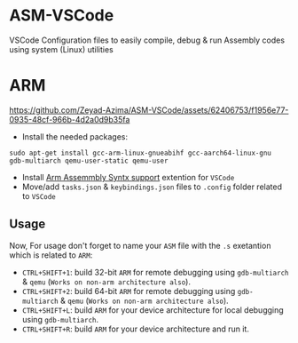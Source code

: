 # ASM-VSCode
VSCode Configuration files to easily compile, debug &amp; run Assembly codes using system (Linux) utilities

# ARM


https://github.com/Zeyad-Azima/ASM-VSCode/assets/62406753/f1956e77-0935-48cf-966b-4d2a0d9b35fa


- Install the needed packages:
```
sudo apt-get install gcc-arm-linux-gnueabihf gcc-aarch64-linux-gnu gdb-multiarch qemu-user-static qemu-user
```
- Install [Arm Assemmbly Syntx support](https://marketplace.visualstudio.com/items?itemName=dan-c-underwood.arm) extention for `VSCode`
- Move/add `tasks.json` & `keybindings.json` files to `.config` folder related to `VSCode`
## Usage
Now, For usage don't forget to name your `ASM` file with the `.s` exetantion which is related to `ARM`:
- `CTRL+SHIFT+1`: build 32-bit `ARM` for remote debugging using `gdb-multiarch` & `qemu` (`Works on non-arm architecture also`).
- `CTRL+SHIFT+2`: build 64-bit `ARM` for remote debugging using `gdb-multiarch` & `qemu` (`Works on non-arm architecture also`).
- `CTRL+SHIFT+L`: build `ARM` for your device architecture for local debugging using `gdb-multiarch`.
- `CTRL+SHIFT+R`: build `ARM` for your device architecture and run it.
